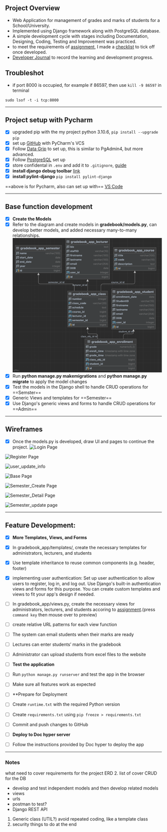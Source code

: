 ## Project Overview

- Web Application for management of grades and marks of students for a School/University.
- Implemented using Django framework along with PostgreSQL database.
- A simple development cycle with stages including Documentation, Designing, Coding, Testing and Improvement was practiced.
- to meet the requirements of [assignment](./Documents/7420_S1_2023_Assignment_1.pdf), I made a [checklist](./Documents/Checklist.md) to tick off once developed.
- [Developer Journal](./Documents/Developer_Journal.md) to record the learning and development progress.


## Troubleshot
- if  port 8000 is occupied, for example if 86597, then use `kill -9 86597` in terminal
```terminal
sudo lsof -t -i tcp:8000
```

---

## Project setup with Pycharm

- [x] upgraded pip with the my project python 3.10.6, `pip install --upgrade pip`
- [x] set up [GitHub](https://www.jetbrains.com/help/pycharm/github.html#register-existing-account) with PyCharm's VCS
- [x] Follow [Data Grip](Data_Grip.md) to set up, this is similar to PgAdmin4, but more advanced.
- [x] Follow [PostgreSQL](./Documents/PostgreSQL_Setup.md) set up 
- [x] store confidental in `.env` and add it to `.gitignore`, [guide](Environment_Variables.md)
- [x] **install django debug toolbar** [link](https://django-debug-toolbar.readthedocs.io/en/latest/installation.html)
- [x] **install pylint-django** `pip install pylint-django`

==above is for Pycharm, also can set up with== [VS Code](./Documents/VSCode_Setup.md)

---
## Base function development
- [x] **Create the Models**
- [x] Refer to the diagram and create models in **gradebook/models.py**, can develop better models, and added necessary many-to-many relationships.
![ERD generated by Data_Grip](./Documents/ERD.png)
- [x]  Run **python manage.py makemigrations** and **python manage.py migrate** to apply the model changes
- [x] Test the models in the Django shell to handle CRUD operations for ==Semster==
- [x] Generic Views and templates for ==Semester==
- [x] Use Django's generic views and forms to handle CRUD operations for ==Admin==

---
## Wireframes
- [x] Once the models.py is developed, draw UI and pages to continue the project.
![Login Page](https://docs.google.com/drawings/d/1tlMWAUxke-RP8ADKwl61gFt-GnvFrUUQUFPeDmOjyhU/export/png)

![Register Page](https://docs.google.com/drawings/d/1XckomU1CYZkBOoSD8oIQig40dt7TBqZnALiZBldNGsU/export/png)

![user_update_info](https://docs.google.com/drawings/d/1PsjYcnM_y-y5oq3TCsrp0STLEa6aoQ8BKoLDbDF1bU8/export/png)

![Base Page](https://docs.google.com/drawings/d/1YM8HTNJj0XQPhqfXlAhYZG1rJ1J3M2r6ZzWOHpRMVPY/export/png)

![Semester_Create Page](https://docs.google.com/drawings/d/1ZQIRs_D_KDNcTRHx2jOXCBT55gt_nPcjMFLDGUckjd8/export/png)

![Semester_Detail Page](https://docs.google.com/drawings/d/16eweJIPgsRZ7yWD_cOYQ-tLQ4l84LPLDNeruNzzXHsg/export/png)

![Semester_update page](https://docs.google.com/drawings/d/1IYvwFr6Nu8EJp3uezesdwax72t551_J6P9Q77oPqySM/export/png)

---

## Feature Development:

- [x] **More Templates, Views, and Forms**
- [x] In gradebook_app/templates/, create the necessary templates for administrators, lecturers, and students
- [x] Use template inheritance to reuse common components (e.g. header, footer)
- [x] implementing user authentication: Set up user authentication to allow users to register, log in, and log out. Use Django's built-in authentication views and forms for this purpose. You can create custom templates and views to fit your app's design if needed.
- [ ] In gradebook_app/views.py, create the necessary views for administrators, lecturers, and students accoring to [assignment](./Documents/7420_S1_2023_Assignment_1.pdf#page=2).(press `command key` then mouse over to preview)
- [ ] create relative URL patterns for each view function
- [ ] The system can email students when their marks are ready
- [ ] Lectures can enter students’ marks in the gradebook
- [ ] Administrator can upload students from excel files to the website

- [ ] **Test the application**
- [ ] Run `python manage.py runserver` and test the app in the browser
- [ ] Make sure all features work as expected

- [ ] **Prepare for Deployment 
- [ ] Create `runtime.txt` with the required Python version
- [ ] Create `requirements.txt` using `pip freeze > requirements.txt`
- [ ] Commit and push changes to GitHub

- [ ] **Deploy to Doc hyper server**
- [ ] Follow the instructions provided by Doc hyper to deploy the app

---

### Notes
what need to cover requirements for the project
ERD
2. list of cover CRUD for the DB
- develop and test independent models and then develop related models
- views
- urls
- postman to test?
- Django REST API
1. Generic class (UTIL?) avoid repeated coding, like a template class
2. security things to do at the end



